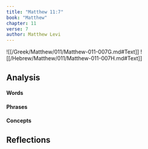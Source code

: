 ```yaml
---
title: "Matthew 11:7"
book: "Matthew"
chapter: 11
verse: 7
author: Matthew Levi
---
```

![[/Greek/Matthew/011/Matthew-011-007G.md#Text]]
![[/Hebrew/Matthew/011/Matthew-011-007H.md#Text]]

## Analysis

#### Words

#### Phrases

#### Concepts

## Reflections
